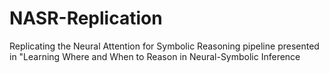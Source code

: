 # NASR-Replication
Replicating the Neural Attention for Symbolic Reasoning pipeline presented in "Learning Where and When to Reason in Neural-Symbolic Inference
